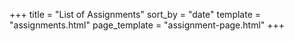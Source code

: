 +++
title = "List of Assignments"
sort_by = "date"
template = "assignments.html"
page_template = "assignment-page.html"
+++
